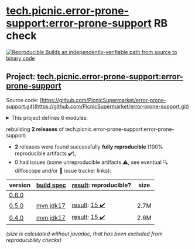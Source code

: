 [tech.picnic.error-prone-support:error-prone-support](https://search.maven.org/artifact/tech.picnic.error-prone-support/error-prone-support/) RB check
=======

[![Reproducible Builds](https://reproducible-builds.org/images/logos/rb.svg) an independently-verifiable path from source to binary code](https://reproducible-builds.org/)

## Project: [tech.picnic.error-prone-support:error-prone-support](https://search.maven.org/artifact/tech.picnic.error-prone-support/error-prone-support/)

Source code: [https://github.com/PicnicSupermarket/error-prone-support.git](https://github.com/PicnicSupermarket/error-prone-support.git)

<details><summary>This project defines 6 modules:</summary>

* [tech.picnic.error-prone-support:error-prone-contrib](https://search.maven.org/artifact/tech.picnic.error-prone-support/error-prone-contrib/)
* [tech.picnic.error-prone-support:error-prone-support](https://search.maven.org/artifact/tech.picnic.error-prone-support/error-prone-support/)
* [tech.picnic.error-prone-support:refaster-compiler](https://search.maven.org/artifact/tech.picnic.error-prone-support/refaster-compiler/)
* [tech.picnic.error-prone-support:refaster-runner](https://search.maven.org/artifact/tech.picnic.error-prone-support/refaster-runner/)
* [tech.picnic.error-prone-support:refaster-support](https://search.maven.org/artifact/tech.picnic.error-prone-support/refaster-support/)
* [tech.picnic.error-prone-support:refaster-test-support](https://search.maven.org/artifact/tech.picnic.error-prone-support/refaster-test-support/)
</details>

rebuilding **2 releases** of tech.picnic.error-prone-support:error-prone-support:
- **2** releases were found successfully **fully reproducible** (100% reproducible artifacts :heavy_check_mark:),
- 0 had issues (some unreproducible artifacts :warning:, see eventual :mag: diffoscope and/or :memo: issue tracker links):

| version | [build spec](/BUILDSPEC.md) | [result](https://reproducible-builds.org/docs/jvm/): reproducible? | size |
| -- | --------- | ------ | -- |
| [0.6.0](https://search.maven.org/artifact/tech.picnic.error-prone-support/error-prone-support/0.6.0/pom) | | | |
| [0.5.0](https://search.maven.org/artifact/tech.picnic.error-prone-support/error-prone-support/0.5.0/pom) | [mvn jdk17](error-prone-support-0.5.0.buildspec) | [result](error-prone-support-0.5.0.buildinfo): [15 :heavy_check_mark: ](error-prone-support-0.5.0.buildcompare) | 2.7M |
| [0.4.0](https://search.maven.org/artifact/tech.picnic.error-prone-support/error-prone-support/0.4.0/pom) | [mvn jdk17](error-prone-support-0.4.0.buildspec) | [result](error-prone-support-0.4.0.buildinfo): [15 :heavy_check_mark: ](error-prone-support-0.4.0.buildcompare) | 2.6M |

<i>(size is calculated without javadoc, that has been excluded from reproducibility checks)</i>
